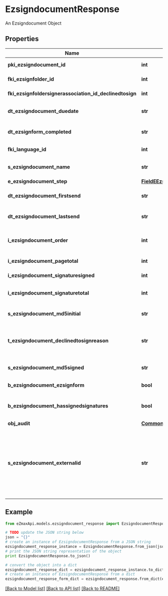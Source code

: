 # EzsigndocumentResponse

An Ezsigndocument Object

## Properties
Name | Type | Description | Notes
------------ | ------------- | ------------- | -------------
**pki_ezsigndocument_id** | **int** | The unique ID of the Ezsigndocument | 
**fki_ezsignfolder_id** | **int** | The unique ID of the Ezsignfolder | 
**fki_ezsignfoldersignerassociation_id_declinedtosign** | **int** | The unique ID of the Ezsignfoldersignerassociation | [optional] 
**dt_ezsigndocument_duedate** | **str** | The maximum date and time at which the Ezsigndocument can be signed. | 
**dt_ezsignform_completed** | **str** | The date and time at which the Ezsignform has been completed. | [optional] 
**fki_language_id** | **int** | The unique ID of the Language.  Valid values:  |Value|Description| |-|-| |1|French| |2|English| | [optional] 
**s_ezsigndocument_name** | **str** | The name of the document that will be presented to Ezsignfoldersignerassociations | 
**e_ezsigndocument_step** | [**FieldEEzsigndocumentStep**](FieldEEzsigndocumentStep.md) |  | 
**dt_ezsigndocument_firstsend** | **str** | The date and time when the Ezsigndocument was first sent. | [optional] 
**dt_ezsigndocument_lastsend** | **str** | The date and time when the Ezsigndocument was sent the last time. | [optional] 
**i_ezsigndocument_order** | **int** | The order in which the Ezsigndocument will be presented to the signatory in the Ezsignfolder. | 
**i_ezsigndocument_pagetotal** | **int** | The number of pages in the Ezsigndocument. | 
**i_ezsigndocument_signaturesigned** | **int** | The number of signatures that were signed in the document. | 
**i_ezsigndocument_signaturetotal** | **int** | The number of total signatures that were requested in the Ezsigndocument. | 
**s_ezsigndocument_md5initial** | **str** | MD5 Hash of the initial PDF Document before signatures were applied to it. | [optional] 
**t_ezsigndocument_declinedtosignreason** | **str** | A custom text message that will contain the refusal message if the Ezsigndocument is declined to sign | [optional] 
**s_ezsigndocument_md5signed** | **str** | MD5 Hash of the final PDF Document after all signatures were applied to it. | [optional] 
**b_ezsigndocument_ezsignform** | **bool** | If the Ezsigndocument contains an Ezsignform or not | [optional] 
**b_ezsigndocument_hassignedsignatures** | **bool** | If the Ezsigndocument contains signed signatures (From internal or external sources) | [optional] 
**obj_audit** | [**CommonAudit**](CommonAudit.md) |  | [optional] 
**s_ezsigndocument_externalid** | **str** | This field can be used to store an External ID from the client&#39;s system.  Anything can be stored in this field, it will never be evaluated by the eZmax system and will be returned AS-IS.  To store multiple values, consider using a JSON formatted structure, a URL encoded string, a CSV or any other custom format.  | [optional] 

## Example

```python
from eZmaxApi.models.ezsigndocument_response import EzsigndocumentResponse

# TODO update the JSON string below
json = "{}"
# create an instance of EzsigndocumentResponse from a JSON string
ezsigndocument_response_instance = EzsigndocumentResponse.from_json(json)
# print the JSON string representation of the object
print EzsigndocumentResponse.to_json()

# convert the object into a dict
ezsigndocument_response_dict = ezsigndocument_response_instance.to_dict()
# create an instance of EzsigndocumentResponse from a dict
ezsigndocument_response_form_dict = ezsigndocument_response.from_dict(ezsigndocument_response_dict)
```
[[Back to Model list]](../README.md#documentation-for-models) [[Back to API list]](../README.md#documentation-for-api-endpoints) [[Back to README]](../README.md)


